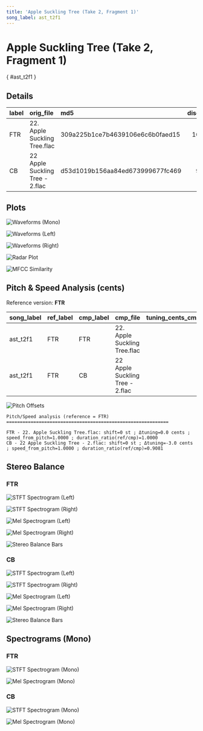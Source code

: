 ```yaml
---
title: 'Apple Suckling Tree (Take 2, Fragment 1)'
song_label: ast_t2f1
---
```


# Apple Suckling Tree (Take 2, Fragment 1)

[](){ #ast_t2f1 }

## Details

| label | orig_file                       | md5                              | disc | track | duration_sec | duration_fmt | loudness | loudness_left | loudness_right | loudness_balance |       rms |  rms_left | rms_right | rms_balance |  lr_corr | spectral_centroid |
| :---- | :------------------------------ | :------------------------------- | ---: | ----: | -----------: | :----------- | -------: | ------------: | -------------: | ---------------: | --------: | --------: | --------: | ----------: | -------: | ----------------: |
| FTR   | 22. Apple Suckling Tree.flac    | 309a225b1ce7b4639106e6c6b0faed15 |   10 |    22 |        58.52 | 00:58:520    | -18.6077 |      -20.9084 |       -16.5769 |         -4.33154 | 0.0830633 | 0.0625261 |  0.104987 |  -0.0424609 |  0.96103 |           1270.11 |
| CB    | 22 Apple Suckling Tree - 2.flac | d53d1019b156aa84ed673999677fc469 |    9 |    24 |        64.44 | 01:04:440    | -19.7298 |      -22.0035 |       -17.8304 |         -4.17317 |  0.064166 | 0.0486818 | 0.0811475 |  -0.0324656 | 0.953778 |           1587.45 |

## Plots

![Waveforms (Mono)](ast_t2f1-waveforms_Mono.png)

![Waveforms (Left)](ast_t2f1-waveforms_L.png)

![Waveforms (Right)](ast_t2f1-waveforms_R.png)

![Radar Plot](ast_t2f1-radar_plot.png)

![MFCC Similarity](ast_t2f1-similarity_matrix.png)

## Pitch & Speed Analysis (cents)

Reference version: **FTR**

| song_label | ref_label | cmp_label | cmp_file                        | tuning_cents_cmp | tuning_cents_ref | delta_tuning_cents | semitone_shift_vs_ref | chroma_similarity | speed_factor_from_pitch | duration_ratio_ref_over_cmp |
| :--------- | :-------- | :-------- | :------------------------------ | ---------------: | ---------------: | -----------------: | --------------------: | ----------------: | ----------------------: | --------------------------: |
| ast_t2f1   | FTR       | FTR       | 22. Apple Suckling Tree.flac    |                5 |                5 |                  0 |                     0 |                 1 |                       1 |                           1 |
| ast_t2f1   | FTR       | CB        | 22 Apple Suckling Tree - 2.flac |                2 |                5 |                 -3 |                     0 |          0.977147 |                       1 |                    0.908132 |

![Pitch Offsets](ast_t2f1-pitch_offsets.png)

```text
Pitch/Speed analysis (reference = FTR)
============================================================

FTR - 22. Apple Suckling Tree.flac: shift=0 st ; Δtuning=0.0 cents ; speed_from_pitch=1.0000 ; duration_ratio(ref/cmp)=1.0000
CB - 22 Apple Suckling Tree - 2.flac: shift=0 st ; Δtuning=-3.0 cents ; speed_from_pitch=1.0000 ; duration_ratio(ref/cmp)=0.9081

```

## Stereo Balance

### FTR

![STFT Spectrogram (Left)](ast_t2f1-FTR_spectrogram_L.png)

![STFT Spectrogram (Right)](ast_t2f1-FTR_spectrogram_R.png)

![Mel Spectrogram (Left)](ast_t2f1-FTR_melspec_L.png)

![Mel Spectrogram (Right)](ast_t2f1-FTR_melspec_R.png)

![Stereo Balance Bars](ast_t2f1-FTR_balance.png)

### CB

![STFT Spectrogram (Left)](ast_t2f1-CB_spectrogram_L.png)

![STFT Spectrogram (Right)](ast_t2f1-CB_spectrogram_R.png)

![Mel Spectrogram (Left)](ast_t2f1-CB_melspec_L.png)

![Mel Spectrogram (Right)](ast_t2f1-CB_melspec_R.png)

![Stereo Balance Bars](ast_t2f1-CB_balance.png)

## Spectrograms (Mono)

### FTR

![STFT Spectrogram (Mono)](ast_t2f1-FTR_spectrogram_Mono.png)

![Mel Spectrogram (Mono)](ast_t2f1-FTR_melspec_Mono.png)

### CB

![STFT Spectrogram (Mono)](ast_t2f1-CB_spectrogram_Mono.png)

![Mel Spectrogram (Mono)](ast_t2f1-CB_melspec_Mono.png)
